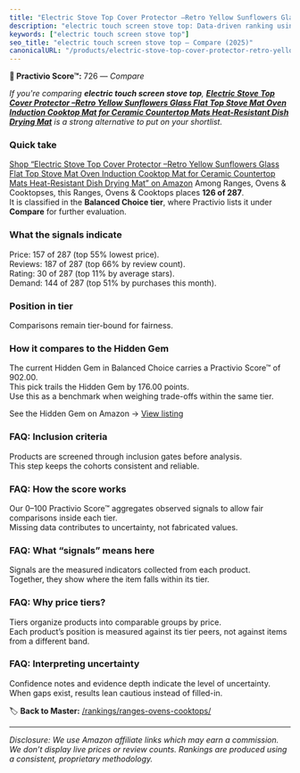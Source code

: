 ```yaml
---
title: "Electric Stove Top Cover Protector –Retro Yellow Sunflowers Glass Flat Top Stove Mat Oven Induction Cooktop Mat for Ceramic Countertop Mats Heat-Resistant Dish Drying Mat"
description: "electric touch screen stove top: Data-driven ranking using the Practivio Score™. Positioned by quality, value, demand, findability, momentum."
keywords: ["electric touch screen stove top"]
seo_title: "electric touch screen stove top — Compare (2025)"
canonicalURL: "/products/electric-stove-top-cover-protector-retro-yellow-sunflowers-glass-flat-top-stove-mat-oven-induction-cooktop-mat-for-ceramic-countertop-mats-heat-resistant-dish-drying-mat-B0F4X4RSTJ/"
---
```


**🛒 Practivio Score™:** 726 — _Compare_


*If you're comparing **electric touch screen stove top**, **[Electric Stove Top Cover Protector –Retro Yellow Sunflowers Glass Flat Top Stove Mat Oven Induction Cooktop Mat for Ceramic Countertop Mats Heat-Resistant Dish Drying Mat](https://www.amazon.com/dp/B0F4X4RSTJ?tag=practivio-20)** is a strong alternative to put on your shortlist.*
### Quick take
[Shop “Electric Stove Top Cover Protector –Retro Yellow Sunflowers Glass Flat Top Stove Mat Oven Induction Cooktop Mat for Ceramic Countertop Mats Heat-Resistant Dish Drying Mat” on Amazon](https://www.amazon.com/dp/B0F4X4RSTJ?tag=practivio-20)
Among Ranges, Ovens & Cooktopses, this Ranges, Ovens & Cooktops places **126 of 287**.  
It is classified in the **Balanced Choice tier**, where Practivio lists it under **Compare** for further evaluation.

### What the signals indicate
Price: 157 of 287 (top 55% lowest price).  
Reviews: 187 of 287 (top 66% by review count).  
Rating: 30 of 287 (top 11% by average stars).  
Demand: 144 of 287 (top 51% by purchases this month).

### Position in tier
Comparisons remain tier-bound for fairness.

### How it compares to the Hidden Gem
The current Hidden Gem in Balanced Choice carries a Practivio Score™ of 902.00.  
This pick trails the Hidden Gem by 176.00 points.  
Use this as a benchmark when weighing trade-offs within the same tier.  

See the Hidden Gem on Amazon → [View listing](https://www.amazon.com/dp/B0824W5FWS?tag=practivio-20)

### FAQ: Inclusion criteria
Products are screened through inclusion gates before analysis.  
This step keeps the cohorts consistent and reliable.

### FAQ: How the score works
Our 0–100 Practivio Score™ aggregates observed signals to allow fair comparisons inside each tier.  
Missing data contributes to uncertainty, not fabricated values.

### FAQ: What “signals” means here
Signals are the measured indicators collected from each product.  
Together, they show where the item falls within its tier.

### FAQ: Why price tiers?
Tiers organize products into comparable groups by price.  
Each product’s position is measured against its tier peers, not against items from a different band.

### FAQ: Interpreting uncertainty
Confidence notes and evidence depth indicate the level of uncertainty.  
When gaps exist, results lean cautious instead of filled-in.

<!-- Missing template for Compare/CompareWithinPriceClass -->


🏷️ **Back to Master:** [/rankings/ranges-ovens-cooktops/](/rankings/ranges-ovens-cooktops/)

---
_Disclosure: We use Amazon affiliate links which may earn a commission. We don’t display live prices or review counts. Rankings are produced using a consistent, proprietary methodology._
